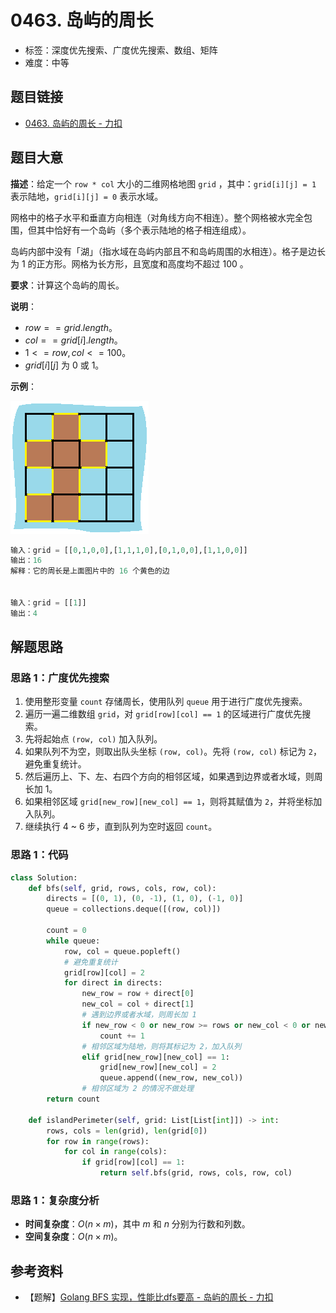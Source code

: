 # 0463. 岛屿的周长

- 标签：深度优先搜索、广度优先搜索、数组、矩阵
- 难度：中等

## 题目链接

- [0463. 岛屿的周长 - 力扣](https://leetcode.cn/problems/island-perimeter/)

## 题目大意

**描述**：给定一个 `row * col` 大小的二维网格地图 `grid` ，其中：`grid[i][j] = 1` 表示陆地，`grid[i][j] = 0` 表示水域。

网格中的格子水平和垂直方向相连（对角线方向不相连）。整个网格被水完全包围，但其中恰好有一个岛屿（多个表示陆地的格子相连组成）。

岛屿内部中没有「湖」（指水域在岛屿内部且不和岛屿周围的水相连）。格子是边长为 1 的正方形。网格为长方形，且宽度和高度均不超过 100 。

**要求**：计算这个岛屿的周长。

**说明**：

- $row == grid.length$。
- $col == grid[i].length$。
- $1 <= row, col <= 100$。
- $grid[i][j]$ 为 $0$ 或 $1$。

**示例**：

![](../images/20201024046301.png)

```python
输入：grid = [[0,1,0,0],[1,1,1,0],[0,1,0,0],[1,1,0,0]]
输出：16
解释：它的周长是上面图片中的 16 个黄色的边


输入：grid = [[1]]
输出：4
```

## 解题思路

### 思路 1：广度优先搜索

1. 使用整形变量 `count` 存储周长，使用队列 `queue` 用于进行广度优先搜索。
2. 遍历一遍二维数组 `grid`，对 `grid[row][col] == 1` 的区域进行广度优先搜索。
3. 先将起始点 `(row, col)` 加入队列。
4. 如果队列不为空，则取出队头坐标 `(row, col)`。先将 `(row, col)` 标记为 `2`，避免重复统计。
5. 然后遍历上、下、左、右四个方向的相邻区域，如果遇到边界或者水域，则周长加 1。
6. 如果相邻区域 `grid[new_row][new_col] == 1`，则将其赋值为 `2`，并将坐标加入队列。
7. 继续执行 4 ~ 6 步，直到队列为空时返回 `count`。

### 思路 1：代码

```python
class Solution:
    def bfs(self, grid, rows, cols, row, col):
        directs = [(0, 1), (0, -1), (1, 0), (-1, 0)]
        queue = collections.deque([(row, col)])

        count = 0
        while queue:
            row, col = queue.popleft()
            # 避免重复统计
            grid[row][col] = 2
            for direct in directs:
                new_row = row + direct[0]
                new_col = col + direct[1]
                # 遇到边界或者水域，则周长加 1
                if new_row < 0 or new_row >= rows or new_col < 0 or new_col >= cols or grid[new_row][new_col] == 0:
                    count += 1
                # 相邻区域为陆地，则将其标记为 2，加入队列
                elif grid[new_row][new_col] == 1:
                    grid[new_row][new_col] = 2
                    queue.append((new_row, new_col))
                # 相邻区域为 2 的情况不做处理
        return count

    def islandPerimeter(self, grid: List[List[int]]) -> int:
        rows, cols = len(grid), len(grid[0])
        for row in range(rows):
            for col in range(cols):
                if grid[row][col] == 1:
                    return self.bfs(grid, rows, cols, row, col)
```

### 思路 1：复杂度分析

- **时间复杂度**：$O(n \times m)$，其中 $m$ 和 $n$ 分别为行数和列数。
- **空间复杂度**：$O(n \times m)$。

## 参考资料

- 【题解】[Golang BFS 实现，性能比dfs要高 - 岛屿的周长 - 力扣](https://leetcode.cn/problems/island-perimeter/solution/golang-bfs-shi-xian-xing-neng-bi-dfsyao-nln2g/) 
